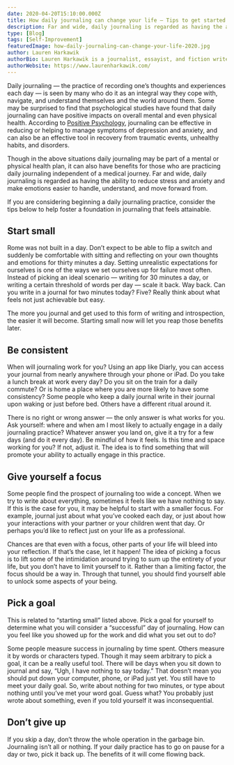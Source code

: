 ```yaml
---
date: 2020-04-20T15:10:00.000Z
title: How daily journaling can change your life — Tips to get started in 2020
description: Far and wide, daily journaling is regarded as having the ability to reduce stress and anxiety and make emotions easier to handle, understand, and move forward from. If you are considering beginning a daily journaling practice, consider the tips below to help foster a foundation in journaling that feels attainable.
type: [Blog]
tags: [Self-Improvement]
featuredImage: how-daily-journaling-can-change-your-life-2020.jpg
author: Lauren Harkawik
authorBio: Lauren Harkawik is a journalist, essayist, and fiction writer based in Vermont. You can read her writing on her website.
authorWebsite: https://www.laurenharkawik.com/
---
```


Daily journaling — the practice of recording one’s thoughts and experiences each day — is seen by many who do it as an integral way they cope with, navigate, and understand themselves and the world around them. Some may be surprised to find that psychological studies have found that daily journaling can have positive impacts on overall mental and even physical health. According to [Positive Psychology](http://positivephyschology.com), journaling can be effective in reducing or helping to manage symptoms of depression and anxiety, and can also be an effective tool in recovery from traumatic events, unhealthy habits, and disorders.

Though in the above situations daily journaling may be part of a mental or physical health plan, it can also have benefits for those who are practicing daily journaling independent of a medical journey. Far and wide, daily journaling is regarded as having the ability to reduce stress and anxiety and make emotions easier to handle, understand, and move forward from.

If you are considering beginning a daily journaling practice, consider the tips below to help foster a foundation in journaling that feels attainable.

## Start small

Rome was not built in a day. Don’t expect to be able to flip a switch and suddenly be comfortable with sitting and reflecting on your own thoughts and emotions for thirty minutes a day. Setting unrealistic expectations for ourselves is one of the ways we set ourselves up for failure most often. Instead of picking an ideal scenario — writing for 30 minutes a day, or writing a certain threshold of words per day — scale it back. Way back. Can you write in a journal for two minutes today? Five? Really think about what feels not just achievable but easy.

The more you journal and get used to this form of writing and introspection, the easier it will become. Starting small now will let you reap those benefits later.

## Be consistent

When will journaling work for you? Using an app like Diarly, you can access your journal from nearly anywhere through your phone or iPad. Do you take a lunch break at work every day? Do you sit on the train for a daily commute? Or is home a place where you are more likely to have some consistency? Some people who keep a daily journal write in their journal upon waking or just before bed. Others have a different ritual around it.

There is no right or wrong answer — the only answer is what works for you. Ask yourself: where and when am I most likely to actually engage in a daily journaling practice? Whatever answer you land on, give it a try for a few days (and do it every day). Be mindful of how it feels. Is this time and space working for you? If not, adjust it. The idea is to find something that will promote your ability to actually engage in this practice.

## Give yourself a focus

Some people find the prospect of journaling too wide a concept. When we try to write about everything, sometimes it feels like we have nothing to say. If this is the case for you, it may be helpful to start with a smaller focus. For example, journal just about what you’ve cooked each day, or just about how your interactions with your partner or your children went that day. Or perhaps you’d like to reflect just on your life as a professional.

Chances are that even with a focus, other parts of your life will bleed into your reflection. If that’s the case, let it happen! The idea of picking a focus is to lift some of the intimidation around trying to sum up the entirety of your life, but you don’t have to limit yourself to it. Rather than a limiting factor, the focus should be a way in. Through that tunnel, you should find yourself able to unlock some aspects of your being.

## Pick a goal

This is related to “starting small” listed above. Pick a goal for yourself to determine what you will consider a “successful” day of journaling. How can you feel like you showed up for the work and did what you set out to do?

Some people measure success in journaling by time spent. Others measure it by words or characters typed. Though it may seem arbitrary to pick a goal, it can be a really useful tool. There will be days when you sit down to journal and say, “Ugh, I have nothing to say today.” That doesn’t mean you should put down your computer, phone, or iPad just yet. You still have to meet your daily goal. So, write about nothing for two minutes, or type about nothing until you’ve met your word goal. Guess what? You probably just wrote about something, even if you told yourself it was inconsequential.

## Don’t give up

If you skip a day, don’t throw the whole operation in the garbage bin. Journaling isn’t all or nothing. If your daily practice has to go on pause for a day or two, pick it back up. The benefits of it will come flowing back.
